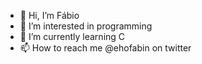 - 👋 Hi, I’m Fábio
- 👀 I’m interested in programming
- 🌱 I’m currently learning C
- 📫 How to reach me @ehofabin on twitter

<!---
JustFabin/JustFabin is a ✨ special ✨ repository because its `README.md` (this file) appears on your GitHub profile.
You can click the Preview link to take a look at your changes.
--->
